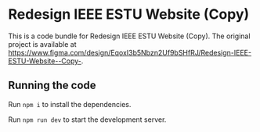 
  # Redesign IEEE ESTU Website (Copy)

  This is a code bundle for Redesign IEEE ESTU Website (Copy). The original project is available at https://www.figma.com/design/EqoxI3b5Nbzn2Uf9bSHfRJ/Redesign-IEEE-ESTU-Website--Copy-.

  ## Running the code

  Run `npm i` to install the dependencies.

  Run `npm run dev` to start the development server.
  